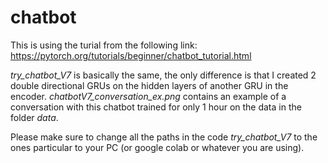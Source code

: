 # chatbot

This is using the turial from the following link: https://pytorch.org/tutorials/beginner/chatbot_tutorial.html 

*try_chatbot_V7* is basically the same, the only difference is that I created 2 double directional GRUs on the hidden layers of another GRU in the encoder.
*chatbotV7_conversation_ex.png* contains an example of a conversation with this chatbot trained for only 1 hour on the data in the folder *data*.

Please make sure to change all the paths in the code *try_chatbot_V7* to the ones particular to your PC (or google colab or whatever you are using). 
